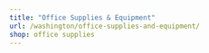 ```yaml
---
title: "Office Supplies & Equipment"
url: /washington/office-supplies-and-equipment/
shop: office supplies
---
```

